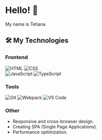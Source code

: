 
# Hello! 👋

My name is Tetiana

## 🛠️ My Technologies

### Frontend
 ![HTML](https://img.shields.io/badge/HTML-E34F26?style=for-the-badge&logo=html5&logoColor=white)  ![CSS](https://img.shields.io/badge/CSS-1572B6?style=for-the-badge&logo=css3&logoColor=white)  
 ![JavaScript](https://img.shields.io/badge/JavaScript-F7DF1E?style=for-the-badge&logo=javascript&logoColor=black)  ![TypeScript](https://img.shields.io/badge/TypeScript-007ACC?style=for-the-badge&logo=typescript&logoColor=white) 

### Tools
![Git](https://img.shields.io/badge/Git-F05032?style=for-the-badge&logo=git&logoColor=white)  ![Webpack](https://img.shields.io/badge/Webpack-8DD6F9?style=for-the-badge&logo=webpack&logoColor=black)  ![VS Code](https://img.shields.io/badge/VS_Code-007ACC?style=for-the-badge&logo=visual-studio-code&logoColor=white)
### Other
- Responsive and cross-browser design.
- Creating SPA (Single Page Applications).
- Performance optimization.


